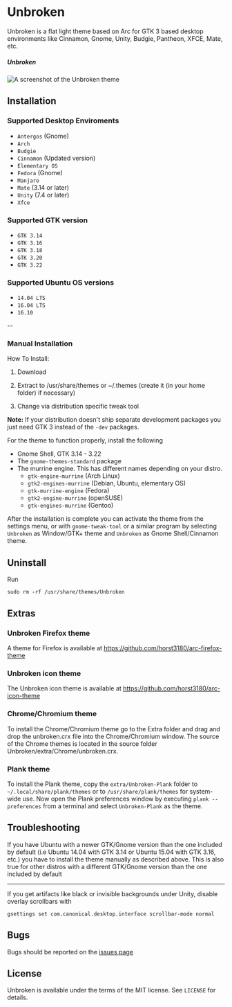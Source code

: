# Unbroken

Unbroken is a flat light theme based on Arc for GTK 3 based desktop environments like Cinnamon, Gnome, Unity, Budgie, Pantheon, XFCE, Mate, etc.

##### Unbroken

![A screenshot of the Unbroken theme]()

## Installation

### Supported Desktop Enviroments

  * `Antergos` (Gnome)
  * `Arch`
  * `Budgie`
  * `Cinnamon` (Updated version)
  * `Elementary OS`
  * `Fedora` (Gnome)
  * `Manjaro`
  * `Mate` (3.14 or later)
  * `Unity` (7.4 or later)
  * `Xfce`

### Supported GTK version
  * `GTK 3.14`
  * `GTK 3.16`
  * `GTK 3.18`
  * `GTK 3.20`
  * `GTK 3.22`

### Supported Ubuntu OS versions
  * `14.04 LTS`
  * `16.04 LTS`
  * `16.10`

--

### Manual Installation

How To Install:

1. Download

2. Extract to /usr/share/themes or ~/.themes (create it (in your home folder) if necessary)

3. Change via distribution specific tweak tool


**Note:** If your distribution doesn't ship separate development packages you just need GTK 3 instead of the `-dev` packages.

For the theme to function properly, install the following
* Gnome Shell, GTK 3.14 - 3.22
* The `gnome-themes-standard` package
* The murrine engine. This has different names depending on your distro.
  * `gtk-engine-murrine` (Arch Linux)
  * `gtk2-engines-murrine` (Debian, Ubuntu, elementary OS)
  * `gtk-murrine-engine` (Fedora)
  * `gtk2-engine-murrine` (openSUSE)
  * `gtk-engines-murrine` (Gentoo)


After the installation is complete you can activate the theme from the settings menu, or with `gnome-tweak-tool` or a similar program by selecting `Unbroken` as Window/GTK+ theme and `Unbroken` as Gnome Shell/Cinnamon theme.

## Uninstall

Run

```
sudo rm -rf /usr/share/themes/Unbroken
```

## Extras

### Unbroken Firefox theme
A theme for Firefox is available at https://github.com/horst3180/arc-firefox-theme

### Unbroken icon theme
The Unbroken icon theme is available at https://github.com/horst3180/arc-icon-theme

### Chrome/Chromium theme
To install the Chrome/Chromium theme go to the Extra folder and drag and drop the unbroken.crx file into the Chrome/Chromium window. The source of the Chrome themes is located in the source folder Unbroken/extra/Chrome/unbroken.crx.

### Plank theme
To install the Plank theme, copy the `extra/Unbroken-Plank` folder to `~/.local/share/plank/themes` or to `/usr/share/plank/themes` for system-wide use.
Now open the Plank preferences window by executing `plank --preferences` from a terminal and select `Unbroken-Plank` as the theme.

## Troubleshooting

If you have Ubuntu with a newer GTK/Gnome version than the one included by default (i.e Ubuntu 14.04 with GTK 3.14 or Ubuntu 15.04 with GTK 3.16, etc.) you have to install the theme manually as described above.
This is also true for other distros with a different GTK/Gnome version than the one included by default

---

If you get artifacts like black or invisible backgrounds under Unity, disable overlay scrollbars with

```
gsettings set com.canonical.desktop.interface scrollbar-mode normal
```


## Bugs
Bugs should be reported on the [issues page](https://github.com/raindeer44/Unbroken/issues)

## License
Unbroken is available under the terms of the MIT license. See `LICENSE` for details.
